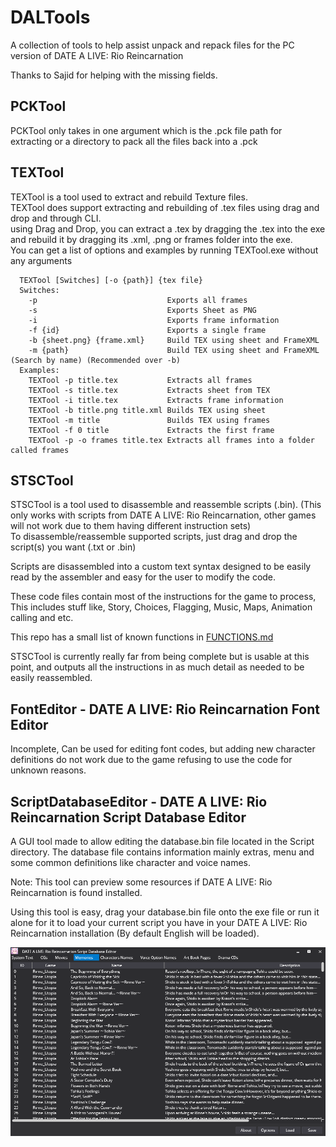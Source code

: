 # DALTools
A collection of tools to help assist unpack and repack files for the PC version of DATE A LIVE: Rio Reincarnation

Thanks to Sajid for helping with the missing fields.

## PCKTool
PCKTool only takes in one argument which is the .pck file path for extracting or a directory to pack all the files back into a .pck

## TEXTool
TEXTool is a tool used to extract and rebuild Texture files.  
TEXTool does support extracting and rebuilding of .tex files using drag and drop and through CLI.  
using Drag and Drop, you can extract a .tex by dragging the .tex into the exe and rebuild it by dragging its .xml, .png or frames folder into the exe.  
You can get a list of options and examples by running TEXTool.exe without any arguments
```
  TEXTool [Switches] [-o {path}] {tex file}
  Switches:
    -p                             Exports all frames
    -s                             Exports Sheet as PNG
    -i                             Exports frame information
    -f {id}                        Exports a single frame
    -b {sheet.png} {frame.xml}     Build TEX using sheet and FrameXML
    -m {path}                      Build TEX using sheet and FrameXML (Search by name) (Recommended over -b)
  Examples:
    TEXTool -p title.tex           Extracts all frames
    TEXTool -s title.tex           Extracts sheet from TEX
    TEXTool -i title.tex           Extracts frame information
    TEXTool -b title.png title.xml Builds TEX using sheet
    TEXTool -m title               Builds TEX using frames
    TEXTool -f 0 title             Extracts the first frame
    TEXTool -p -o frames title.tex Extracts all frames into a folder called frames
```

## STSCTool
STSCTool is a tool used to disassemble and reassemble scripts (.bin). (This only works with scripts from DATE A LIVE: Rio Reincarnation, other games will not work due to them having different instruction sets)  
To disassemble/reassemble supported scripts, just drag and drop the script(s) you want (.txt or .bin)

Scripts are disassembled into a custom text syntax designed to be easily read by the assembler and easy for the user to modify the code.  
  
These code files contain most of the instructions for the game to process, This includes stuff like, Story, Choices, Flagging, Music, Maps, Animation calling and etc.  
  
This repo has a small list of known functions in [FUNCTIONS.md][functions_url]

STSCTool is currently really far from being complete but is usable at this point, and outputs all the instructions in as much detail as needed to be easily reassembled.

## FontEditor - DATE A LIVE: Rio Reincarnation Font Editor
Incomplete, Can be used for editing font codes, but adding new character definitions do not work due to the game refusing to use the code for unknown reasons.
 
## ScriptDatabaseEditor - DATE A LIVE: Rio Reincarnation Script Database Editor
A GUI tool made to allow editing the database.bin file located in the Script directory. The database file contains information mainly extras, menu and some common definitions like character and voice names. 
 
Note: This tool can preview some resources if DATE A LIVE: Rio Reincarnation is found installed.
 
Using this tool is easy, drag your database.bin file onto the exe file or run it alone for it to load your current script you have in your DATE A LIVE: Rio Reincarnation installation (By default English will be loaded). 

![Screenshot of ScriptDatabaseEditor viewing ](/Images/ScriptDatabaseEditor_Screenshot_00.png)


[functions_url]: ./FUNCTIONS.md
